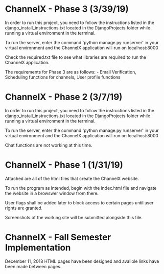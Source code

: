 # ChannelX - Phase 3 (3/39/19)

  In order to run this project, you need to follow the instructions listed in the django_install_instructions.txt located in the DjangoProjects folder while running a virtual environment in the terminal.

  To run the server, enter the command 'python manage.py runserver' in your virtual environment and the ChannelX application will run on localhost:8000

  Check the required.txt file to see what libraries are required to run the ChannelX application.

  The requirements for Phase 3 are as follows:
    - Email Verification, Scheduling functions for channels, User profile functions

# ChannelX - Phase 2 (3/7/19)

  In order to run this project, you need to follow the instructions listed in the django_install_instructions.txt located in the DjangoProjects folder while running a virtual environment in the terminal.

  To run the server, enter the command 'python manage.py runserver' in your virtual environment and the ChannelX application will run on localhost:8000

  Chat functions are not working at this time.

# ChannelX - Phase 1 (1/31/19)

Attached are all of the html files that create the ChannelX website.

To run the program as intended, begin with the index.html file and navigate the website in a browswer window from there.

User flags shall be added later to block access to certain pages until user rights are granted.

Screenshots of the working site will be submitted alongside this file.

# ChannelX - Fall Semester Implementation

December 11, 2018
HTML pages have been designed and avalible links have been made between pages.